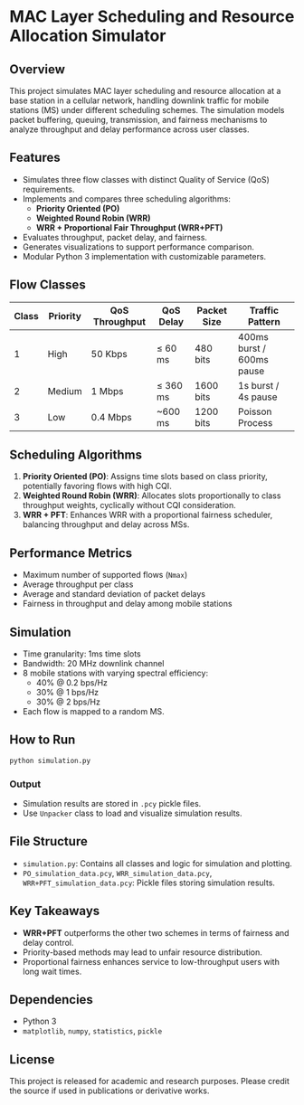 # MAC Layer Scheduling and Resource Allocation Simulator

## Overview

This project simulates MAC layer scheduling and resource allocation at a base station in a cellular network, handling downlink traffic for mobile stations (MS) under different scheduling schemes. The simulation models packet buffering, queuing, transmission, and fairness mechanisms to analyze throughput and delay performance across user classes.

## Features

- Simulates three flow classes with distinct Quality of Service (QoS) requirements.
- Implements and compares three scheduling algorithms:
  - **Priority Oriented (PO)**
  - **Weighted Round Robin (WRR)**
  - **WRR + Proportional Fair Throughput (WRR+PFT)**
- Evaluates throughput, packet delay, and fairness.
- Generates visualizations to support performance comparison.
- Modular Python 3 implementation with customizable parameters.

## Flow Classes

| Class | Priority | QoS Throughput | QoS Delay | Packet Size | Traffic Pattern |
|-------|----------|----------------|-----------|--------------|------------------|
| 1     | High     | 50 Kbps        | ≤ 60 ms   | 480 bits     | 400ms burst / 600ms pause |
| 2     | Medium   | 1 Mbps         | ≤ 360 ms  | 1600 bits    | 1s burst / 4s pause |
| 3     | Low      | 0.4 Mbps       | ~600 ms   | 1200 bits    | Poisson Process |

## Scheduling Algorithms

1. **Priority Oriented (PO)**: Assigns time slots based on class priority, potentially favoring flows with high CQI.
2. **Weighted Round Robin (WRR)**: Allocates slots proportionally to class throughput weights, cyclically without CQI consideration.
3. **WRR + PFT**: Enhances WRR with a proportional fairness scheduler, balancing throughput and delay across MSs.

## Performance Metrics

- Maximum number of supported flows (`Nmax`)
- Average throughput per class
- Average and standard deviation of packet delays
- Fairness in throughput and delay among mobile stations

## Simulation

- Time granularity: 1ms time slots
- Bandwidth: 20 MHz downlink channel
- 8 mobile stations with varying spectral efficiency:
  - 40% @ 0.2 bps/Hz
  - 30% @ 1 bps/Hz
  - 30% @ 2 bps/Hz
- Each flow is mapped to a random MS.

## How to Run

```bash
python simulation.py
```

### Output

- Simulation results are stored in `.pcy` pickle files.
- Use `Unpacker` class to load and visualize simulation results.

## File Structure

- `simulation.py`: Contains all classes and logic for simulation and plotting.
- `PO_simulation_data.pcy`, `WRR_simulation_data.pcy`, `WRR+PFT_simulation_data.pcy`: Pickle files storing simulation results.

## Key Takeaways

- **WRR+PFT** outperforms the other two schemes in terms of fairness and delay control.
- Priority-based methods may lead to unfair resource distribution.
- Proportional fairness enhances service to low-throughput users with long wait times.

## Dependencies

- Python 3
- `matplotlib`, `numpy`, `statistics`, `pickle`

## License

This project is released for academic and research purposes. Please credit the source if used in publications or derivative works.
